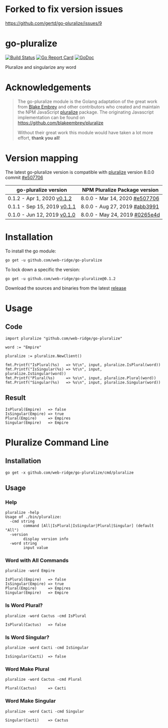 # Forked to fix version issues

https://github.com/gertd/go-pluralize/issues/9

# go-pluralize

[![Build Status](https://travis-ci.org/gertd/go-pluralize.svg?branch=master)](https://travis-ci.org/gertd/go-pluralize)
[![Go Report Card](https://goreportcard.com/badge/github.com/web-ridge/go-pluralize)](https://goreportcard.com/report/github.com/web-ridge/go-pluralize)
[![GoDoc](https://godoc.org/github.com/web-ridge/go-pluralize?status.svg)](https://godoc.org/github.com/web-ridge/go-pluralize)

Pluralize and singularize any word

# Acknowledgements

> The go-pluralize module is the Golang adaptation of the great work from [Blake Embrey](https://www.npmjs.com/~blakeembrey) and other contributors who created and maintain the NPM JavaScript [pluralize](https://www.npmjs.com/package/pluralize) package.
> The originating Javascript implementation can be found on https://github.com/blakeembrey/pluralize
>
> Without their great work this module would have taken a lot more effort, **thank you all**!

# Version mapping

The latest go-pluralize version is compatible with [pluralize](https://www.npmjs.com/package/pluralize) version 8.0.0 commit [#e507706](https://github.com/blakeembrey/pluralize/commit/e507706be779612c06ebfd6043163e063e791d79)

| go-pluralize version                                                                         | NPM Pluralize Package version                                                                                             |
| -------------------------------------------------------------------------------------------- | ------------------------------------------------------------------------------------------------------------------------- |
| 0.1.2 - Apr 1, 2020 [v0.1.2](https://github.com/web-ridge/go-pluralize/releases/tag/v0.1.2)  | 8.0.0 - Mar 14, 2020 [#e507706](https://github.com/blakeembrey/pluralize/commit/e507706be779612c06ebfd6043163e063e791d79) |
| 0.1.1 - Sep 15, 2019 [v0.1.1](https://github.com/web-ridge/go-pluralize/releases/tag/v0.1.1) | 8.0.0 - Aug 27, 2019 [#abb3991](https://github.com/blakeembrey/pluralize/commit/abb399111aedd1d62dd418d7e0217d85f5bf22c9) |
| 0.1.0 - Jun 12, 2019 [v0.1.0](https://github.com/web-ridge/go-pluralize/releases/tag/v0.1.0) | 8.0.0 - May 24, 2019 [#0265e4d](https://github.com/blakeembrey/pluralize/commit/0265e4d131ecad8e11c420fa4be98b75dc92c33d) |

# Installation

To install the go module:

    go get -u github.com/web-ridge/go-pluralize

To lock down a specific the version:

    go get -u github.com/web-ridge/go-pluralize@0.1.2

Download the sources and binaries from the latest [release](https://github.com/web-ridge/go-pluralize/releases/latest)

# Usage

## Code

    import pluralize "github.com/web-ridge/go-pluralize"

    word := "Empire"

    pluralize := pluralize.NewClient()

    fmt.Printf("IsPlural(%s)   => %t\n", input, pluralize.IsPlural(word))
    fmt.Printf("IsSingular(%s) => %t\n", input, pluralize.IsSingular(word))
    fmt.Printf("Plural(%s)     => %s\n", input, pluralize.Plural(word))
    fmt.Printf("Singular(%s)   => %s\n", input, pluralize.Singular(word))

## Result

    IsPlural(Empire)   => false
    IsSingular(Empire) => true
    Plural(Empire)     => Empires
    Singular(Empire)   => Empire

# Pluralize Command Line

## Installation

    go get -x github.com/web-ridge/go-pluralize/cmd/pluralize

## Usage

### Help

    pluralize -help
    Usage of ./bin/pluralize:
      -cmd string
            command [All|IsPlural|IsSingular|Plural|Singular] (default "All")
      -version
            display version info
      -word string
            input value

### Word with All Commands

    pluralize -word Empire

    IsPlural(Empire)   => false
    IsSingular(Empire) => true
    Plural(Empire)     => Empires
    Singular(Empire)   => Empire

### Is Word Plural?

    pluralize -word Cactus -cmd IsPlural

    IsPlural(Cactus)   => false

### Is Word Singular?

    pluralize -word Cacti -cmd IsSingular

    IsSingular(Cacti)  => false

### Word Make Plural

    pluralize -word Cactus -cmd Plural

    Plural(Cactus)     => Cacti

### Word Make Singular

    pluralize -word Cacti -cmd Singular

    Singular(Cacti)    => Cactus
